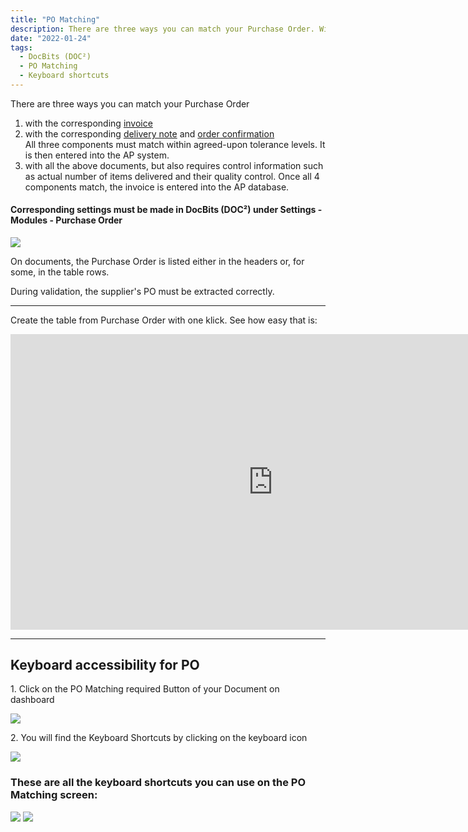 ```yaml
---
title: "PO Matching"
description: There are three ways you can match your Purchase Order. With corresponding invoice, delivery note and/or order confirmation.
date: "2022-01-24"
tags:
  - DocBits (DOC²)
  - PO Matching
  - Keyboard shortcuts
---
```




There are three ways you can match your Purchase Order

1. with the corresponding [invoice](/docbits/pomatching/po-matching-invoices/)
2. with the corresponding [delivery note](/docbits/pomatching/po-matching-delivery-notes/) and  [order confirmation](/docbits/pomatching/po-matching-order-confirmation/)<br>
All three components must match within agreed-upon tolerance levels. It is then entered into the AP system.
3. with all the above documents, but also requires control information such as actual number of items delivered and their quality control. Once all 4 components match, the invoice is entered into the AP database.

#### Corresponding settings must be made in DocBits (DOC²) under Settings - Modules - Purchase Order

![](/_images/docbits/DOC2_POM_1_Modules.png)


On documents, the Purchase Order is listed either in the headers or, for some, in the table rows.

During validation, the supplier's PO must be extracted correctly.

* * *

Create the table from Purchase Order with one klick. See how easy that is:

<div class="video-container">
<iframe width="840" height="472.5" src="https://www.youtube-nocookie.com/embed/9FsRoGZDfZE" frameborder="0" allow="accelerometer; autoplay; clipboard-write; encrypted-media; gyroscope; picture-in-picture" allowfullscreen></iframe>
</div>

* * *

## Keyboard accessibility for PO

1\. Click on the PO Matching required Button of your Document on dashboard

![](/_images/docbits/DOC2_POM_2.png)

2\. You will find the Keyboard Shortcuts by clicking on the keyboard icon

![](/_images/docbits/DOC2_POM_3_Keyboard.png)

### These are all the keyboard shortcuts you can use on the PO Matching screen:

![](/_images/docbits/DOC2_POM_4_Keyboardshortcuts_1.png)
![](/_images/docbits/DOC2_POM_4_Keyboardshortcuts_2.png)



